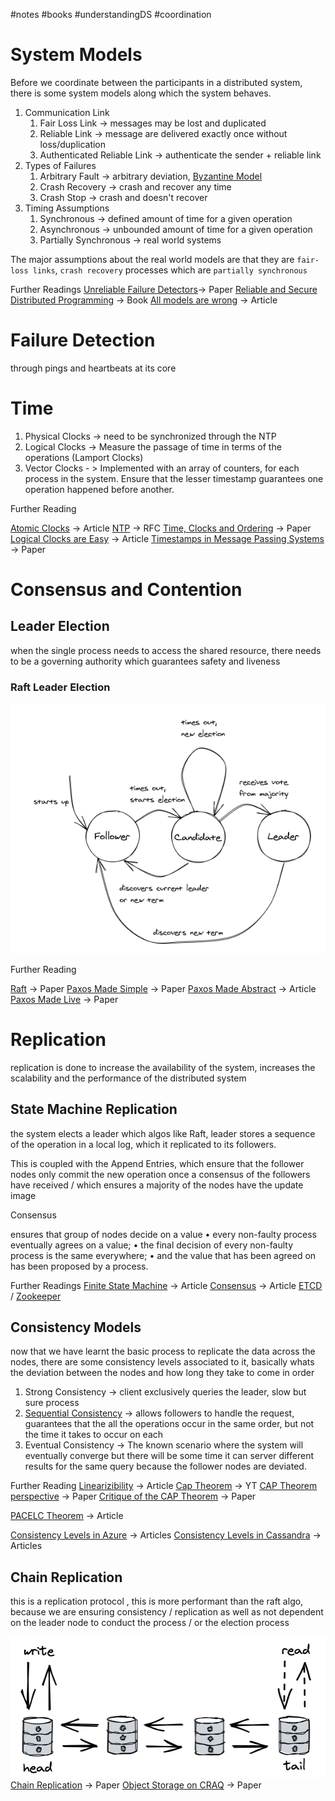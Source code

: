 #notes #books #understandingDS #coordination


# System Models
Before we coordinate between the participants in a distributed system, there is some system models along which the system behaves.

1. Communication Link
	1. Fair Loss Link -> messages may be lost and duplicated
	2. Reliable Link -> message are delivered exactly once without loss/duplication
	3. Authenticated Reliable Link -> authenticate the sender + reliable link
2. Types of Failures
	1. Arbitrary Fault -> arbitrary deviation, [Byzantine Model](https://lamport.azurewebsites.net/pubs/byz.pdf)
	2. Crash Recovery -> crash and recover any time
	3. Crash Stop -> crash and doesn't recover
3. Timing Assumptions
	1. Synchronous -> defined amount of time for a given operation
	2. Asynchronous -> unbounded amount of time for a given operation
	3. Partially Synchronous -> real world systems

The major assumptions about the real world models are that they are `fair-loss links`, `crash recovery` processes which are `partially synchronous`

Further Readings
[Unreliable Failure Detectors](https://www.cs.utexas.edu/~lorenzo/corsi/cs380d/papers/p225-chandra.pdf)-> Paper
[Reliable and Secure Distributed Programming](https://www.distributedprogramming.net/) -> Book
[All models are wrong](https://en.wikipedia.org/wiki/All_models_are_wrong) -> Article

# Failure Detection

through pings and heartbeats at its core

# Time

1. Physical Clocks -> need to be synchronized through the NTP
2. Logical Clocks -> Measure the passage of time in terms of the operations (Lamport Clocks)
3. Vector Clocks - > Implemented with an array of counters, for each process in the system. Ensure that the lesser timestamp guarantees one operation happened before another.

Further Reading

[Atomic Clocks](https://en.wikipedia.org/wiki/Atomic_clock) -> Article
[NTP](https://datatracker.ietf.org/doc/html/rfc5905) -> RFC
[Time, Clocks and Ordering](https://lamport.azurewebsites.net/pubs/time-clocks.pdf) -> Paper
[Logical Clocks are Easy](https://queue.acm.org/detail.cfm?id=2917756) -> Article
[Timestamps in Message Passing Systems](https://fileadmin.cs.lth.se/cs/Personal/Amr_Ergawy/dist-algos-papers/4.pdf) -> Paper

# Consensus and Contention

## Leader Election

when the single process needs to access the shared resource, there needs to be a governing authority which guarantees safety and liveness

### Raft Leader Election

![Pasted Image](../Images/Pasted%20image%2020250204004544.png)

Further Reading

[Raft](https://raft.github.io/raft.pdf) -> Paper
[Paxos Made Simple](https://lamport.azurewebsites.net/pubs/paxos-simple.pdf) -> Paper
[Paxos Made Abstract](https://maheshba.bitbucket.io/blog/2021/11/15/Paxos.html) -> Article
[Paxos Made Live](https://static.googleusercontent.com/media/research.google.com/en//archive/paxos_made_live.pdf) -> Paper
# Replication

replication is done to increase the availability of the system, increases the scalability and the performance of the distributed system

## State Machine Replication

the system elects a leader which algos like Raft, leader stores a sequence of the operation in a local log, which it replicated to its followers.

This is coupled with the Append Entries, which ensure that the follower nodes only commit the new operation once a consensus of the followers have received / which ensures a majority of the nodes have the update image

Consensus

ensures that group of nodes decide on a value
• every non-faulty process eventually agrees on a value; 
• the final decision of every non-faulty process is the same everywhere;
• and the value that has been agreed on has been proposed by a process.

Further Readings
[Finite State Machine](https://en.wikipedia.org/wiki/Finite-state_machine) -> Article
[Consensus](<https://en.wikipedia.org/wiki/Consensus_(computer_science)>) -> Article
[ETCD](https://etcd.io/) / [Zookeeper](https://zookeeper.apache.org/)

## Consistency Models

now that we have learnt the basic process to replicate the data across the nodes, there are some consistency levels associated to it, basically whats the deviation between the nodes and how long they take to come in order

1. Strong Consistency -> client exclusively queries the leader, slow but sure process
2. [Sequential Consistency](https://jepsen.io/consistency/models/sequential) -> allows followers to handle the request, guarantees that the all the operations occur in the same order, but not the time it takes to occur on each
3. Eventual Consistency -> The known scenario where the system will eventually converge but there will be some time it can server different results for the same query because the follower nodes are deviated.

Further Reading
[Linearizibility](https://jepsen.io/consistency/models/linearizable) -> Article
[Cap Theorem](https://www.youtube.com/watch?v=hUd_9FENShA) -> YT
[CAP Theorem perspective](https://groups.csail.mit.edu/tds/papers/Gilbert/Brewer2.pdf) -> Paper
[Critique of the CAP Theorem](https://www.cl.cam.ac.uk/research/dtg/archived/files/publications/public/mk428/cap-critique.pdf) -> Paper

[PACELC Theorem](https://en.wikipedia.org/wiki/PACELC_theorem) -> Article

[Consistency Levels in Azure](https://learn.microsoft.com/en-us/azure/cosmos-db/consistency-levels) -> Articles
[Consistency Levels in Cassandra](https://docs.datastax.com/en/cassandra-oss/3.0/cassandra/dml/dmlConfigConsistency.html) -> Articles


## Chain Replication

this is a replication protocol , this is more performant than the raft algo, because we are ensuring consistency / replication as well as not dependent on the leader node to conduct the process / or the election process

![Pasted Image](../Images/Pasted%20image%2020250204010652.png)
[Chain Replication](https://www.cs.cornell.edu/home/rvr/papers/OSDI04.pdf) -> Paper
[Object Storage on CRAQ](https://www.usenix.org/legacy/event/usenix09/tech/full_papers/terrace/terrace.pdf) -> Paper